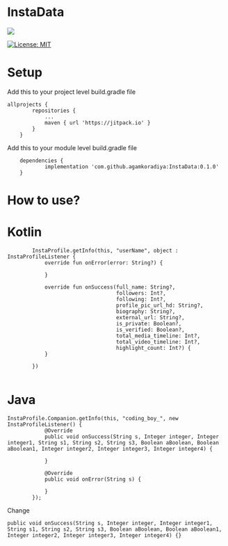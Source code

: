 # InstaData
[![](https://jitpack.io/v/agamkoradiya/InstaData.svg)](https://jitpack.io/#agamkoradiya/InstaData)

[![License: MIT](https://img.shields.io/badge/License-MIT-yellow.svg)](https://opensource.org/licenses/MIT)


# Setup
Add this to your project level build.gradle file

```
allprojects {
		repositories {
			...
			maven { url 'https://jitpack.io' }
		}
	}
```

Add this to your module level build.gradle file

```
	dependencies {
	        implementation 'com.github.agamkoradiya:InstaData:0.1.0'
	}
```

# How to use?

# Kotlin

```
        InstaProfile.getInfo(this, "userName", object : InstaProfileListener {
            override fun onError(error: String?) {

            }

            override fun onSuccess(full_name: String?,
                                   followers: Int?,
                                   following: Int?, 
                                   profile_pic_url_hd: String?, 
                                   biography: String?, 
                                   external_url: String?, 
                                   is_private: Boolean?, 
                                   is_verified: Boolean?, 
                                   total_media_timeline: Int?, 
                                   total_video_timeline: Int?, 
                                   highlight_count: Int?) {
            }

        })
        
```

# Java

```
InstaProfile.Companion.getInfo(this, "coding_boy_", new InstaProfileListener() {
            @Override
            public void onSuccess(String s, Integer integer, Integer integer1, String s1, String s2, String s3, Boolean aBoolean, Boolean aBoolean1, Integer integer2, Integer integer3, Integer integer4) {
                
            }

            @Override
            public void onError(String s) {

            }
        });
```
Change 

```
public void onSuccess(String s, Integer integer, Integer integer1, String s1, String s2, String s3, Boolean aBoolean, Boolean aBoolean1, Integer integer2, Integer integer3, Integer integer4) {}
```
